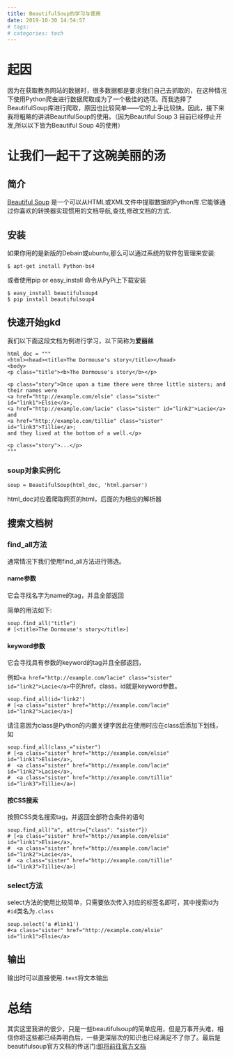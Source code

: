 ```yaml
---
title: BeautifulSoup的学习与使用
date: 2019-10-30 14:54:57
# tags:
# categories: tech
---
```


# 起因

因为在获取教务网站的数据时，很多数据都是要求我们自己去抓取的，在这种情况下使用Python爬虫进行数据爬取成为了一个极佳的选项。而我选择了BeautifulSoup库进行爬取，原因也比较简单——它的上手比较快。因此，接下来我将粗略的讲讲BeautifulSoup的使用。（因为Beautiful Soup 3 目前已经停止开发,所以以下皆为Beautiful Soup 4的使用）



# 让我们一起干了这碗美丽的汤

## 简介

[Beautiful Soup](http://www.crummy.com/software/BeautifulSoup/) 是一个可以从HTML或XML文件中提取数据的Python库.它能够通过你喜欢的转换器实现惯用的文档导航,查找,修改文档的方式.

## 安装

如果你用的是新版的Debain或ubuntu,那么可以通过系统的软件包管理来安装:

```
$ apt-get install Python-bs4
```

或者使用pip or easy_install 命令从PyPi上下载安装

```
$ easy_install beautifulsoup4
$ pip install beautifulsoup4
```



## 快速开始gkd

我们以下面这段文档为例进行学习，以下简称为**爱丽丝**

```
html_doc = """
<html><head><title>The Dormouse's story</title></head>
<body>
<p class="title"><b>The Dormouse's story</b></p>

<p class="story">Once upon a time there were three little sisters; and their names were
<a href="http://example.com/elsie" class="sister" id="link1">Elsie</a>,
<a href="http://example.com/lacie" class="sister" id="link2">Lacie</a> and
<a href="http://example.com/tillie" class="sister" id="link3">Tillie</a>;
and they lived at the bottom of a well.</p>

<p class="story">...</p>
"""
```

### soup对象实例化

```
soup = BeautifulSoup(html_doc, 'html.parser')
```

html_doc对应着爬取网页的html，后面的为相应的解析器

## 搜索文档树

### find_all方法

通常情况下我们使用find_all方法进行筛选。

#### name参数

它会寻找名字为name的tag，并且全部返回

简单的用法如下:

```
soup.find_all("title")
# [<title>The Dormouse's story</title>]
```

#### keyword参数

它会寻找具有参数的keyword的tag并且全部返回，

例如`<a href="http://example.com/lacie" class="sister" id="link2">Lacie</a>`中的href，class，id就是keyword参数。

```
soup.find_all(id='link2')
# [<a class="sister" href="http://example.com/lacie" id="link2">Lacie</a>]
```

请注意因为class是Python的内置关键字因此在使用时应在class后添加下划线，如

```
soup.find_all(class_="sister")
# [<a class="sister" href="http://example.com/elsie" id="link1">Elsie</a>,
#  <a class="sister" href="http://example.com/lacie" id="link2">Lacie</a>,
#  <a class="sister" href="http://example.com/tillie" id="link3">Tillie</a>]
```

#### 按CSS搜索

按照CSS类名搜索tag，并返回全部符合条件的语句

```
soup.find_all("a", attrs={"class": "sister"})
# [<a class="sister" href="http://example.com/elsie" id="link1">Elsie</a>,
#  <a class="sister" href="http://example.com/lacie" id="link2">Lacie</a>,
#  <a class="sister" href="http://example.com/tillie" id="link3">Tillie</a>]
```

### select方法

select方法的使用比较简单，只需要依次传入对应的标签名即可，其中搜索id为`#id`类名为`.class`

```
soup.select('a #link1')
#<a class="sister" href="http://example.com/elsie" id="link1">Elsie</a>
```

## 输出

输出时可以直接使用`.text`将文本输出

# 总结

其实这里我讲的很少，只是一些beautifulsoup的简单应用，但是万事开头难，相信你将这些都已经弄明白后，一些更深层次的知识也已经满足不了你了。最后是beautifulsoup官方文档的传送门:[即将前往官方文档](https://beautifulsoup.readthedocs.io/zh_CN/v4.4.0/#)

